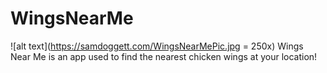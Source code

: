 # WingsNearMe
![alt text](https://samdoggett.com/WingsNearMePic.jpg = 250x)
Wings Near Me is an app used to find the nearest chicken wings at your location!
